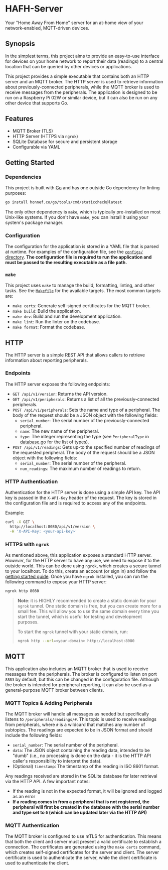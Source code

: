 # HAFH-Server

Your "Home Away From Home" server for an at-home view of your network-enabled, MQTT-driven devices.

## Synopsis

In the simplest terms, this project aims to provide an easy-to-use interface for devices on your home network to report their data (readings) to a central location that can be queried by other devices or applications.

This project provides a simple executable that contains both an HTTP server and an MQTT broker. The HTTP server is used to retrieve information about previously-connected peripherals, while the MQTT broker is used to receive messages from the peripherals. The application is designed to be run on a Raspberry Pi 02W or similar device, but it can also be run on any other device that supports Go.

## Features

- MQTT Broker (TLS)
- HTTP Server (HTTPS via `ngrok`)
- SQLite Database for secure and persistent storage
- Configurable via YAML

## Getting Started

### Dependencies

This project is built with [Go](https://go.dev/doc/install) and has one outside Go dependency for linting purposes:

```sh
go install honnef.co/go/tools/cmd/staticcheck@latest
```

The only other dependency is `make`, which is typically pre-installed on most Unix-like systems. If you don't have `make`, you can install it using your system's package manager.

### Configuration

The configuration for the application is stored in a YAML file that is parsed at runtime. For examples of the configuration file, see the [`configs/` directory](./configs/). **The configuration file is required to run the application and must be passed to the resulting executable as a file path.**

### `make`

This project uses `make` to manage the build, formatting, linting, and other tasks. See the [`Makefile`](./Makefile) for the available targets. The most common targets are:

- `make certs`: Generate self-signed certificates for the MQTT broker.
- `make build`: Build the application.
- `make dev`: Build and run the development application.
- `make lint`: Run the linter on the codebase.
- `make format`: Format the codebase.

## HTTP

The HTTP server is a simple REST API that allows callers to retrieve information about reporting peripherals.

### Endpoints

The HTTP server exposes the following endpoints:

- `GET /api/v1/version`: Returns the API version.
- `GET /api/v1/peripherals`: Returns a list of all the previously-connected peripherals.
- `POST /api/v1/peripherals`: Sets the name and type of a peripheral. The body of the request should be a JSON object with the following fields:
  - `serial_number`: The serial number of the previously-connected peripheral.
  - `name`: The new name of the peripheral.
  - `type`: The integer representing the type (see `PeripheralType` in [database.go](./internal/database/database.go) for the list of types).
- `POST /api/v1/readings`: Gets up-to the specified number of readings of the requested peripheral. The body of the request should be a JSON object with the following fields:
  - `serial_number`: The serial number of the peripheral.
  - `num_readings`: The maximum number of readings to return.

### HTTP Authentication

Authentication for the HTTP server is done using a simple API key. The API key is passed in the `X-API-Key` header of the request. The key is stored in the configuration file and is required to access any of the endpoints.

Example:

```sh
curl -X GET \
  http://localhost:8080/api/v1/version \
  -H 'X-API-Key: <your-api-key>'
```

### HTTPS with `ngrok`

As mentioned above, this application exposes a standard HTTP server. _However_, for the HTTP server to have any use, we need to expose it to the outside world. This can be done using `ngrok`, which creates a secure tunnel to your localhost. To do this, create an account (or sign in) and follow the [getting started guide](https://dashboard.ngrok.com/get-started). Once you have `ngrok` installed, you can run the following command to expose your HTTP server:

```sh
ngrok http 8080
```

>**Note**: it is HIGHLY recommended to create a static domain for your `ngrok` tunnel. One static domain is free, but you can create more for a small fee. This will allow you to use the same domain every time you start the tunnel, which is useful for testing and development purposes.
>
>To start the `ngrok` tunnel with your static domain, run:
>
>```sh
>ngrok http --url=<your-domain> http://localhost:8080
>```

## MQTT

This application also includes an MQTT broker that is used to receive messages from the peripherals. The broker is configured to listen on port `8883` by default, but this can be changed in the configuration file. Although the broker is intended for peripheral reporting, it can also be used as a general-purpose MQTT broker between clients.

### MQTT Topics & Adding Peripherals

The MQTT broker will handle all messages as needed but specifically listens to `/peripherals/readings/#`. This topic is used to receive readings from peripherals, where `#` is a wildcard that matches any number of subtopics. The readings are expected to be in JSON format and should include the following fields:

- `serial_number`: The serial number of the peripheral.
- `data`: The JSON object containing the reading data, intended to be "dumb" (i.e., no processing is done on the data - it is the HTTP API caller's responsibility to interpret the data).
- (Optional) `timestamp`: The timestamp of the reading in ISO 8601 format.

Any readings received are stored in the SQLite database for later retrieval via the HTTP API. A few important notes:

- If the reading is not in the expected format, it will be ignored and logged as an error
- **If a reading comes in from a peripheral that is not registered, the peripheral will first be created in the database with the serial number and type set to `0` (which can be updated later via the HTTP API)**

### MQTT Authentication

The MQTT broker is configured to use mTLS for authentication. This means that both the client and server must present a valid certificate to establish a connection. The certificates are generated using the `make certs` command, which creates self-signed certificates for the server and client. The server certificate is used to authenticate the server, while the client certificate is used to authenticate the client.
